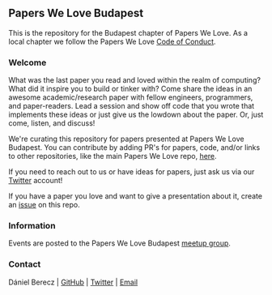 ## Papers We Love Budapest

This is the repository for the Budapest chapter of Papers We Love. As a local chapter we follow the Papers We Love [Code of Conduct](https://github.com/papers-we-love/budapest/blob/master/code-of-conduct.md).

### Welcome

What was the last paper you read and loved within the realm of computing? What did it inspire you to build or tinker with? Come share the ideas in an awesome academic/research paper with fellow engineers, programmers, and paper-readers. Lead a session and show off code that you wrote that implements these ideas or just give us the lowdown about the paper. Or, just come, listen, and discuss!

We're curating this repository for papers presented at Papers We Love Budapest. You can contribute by adding PR's for papers, code, and/or links to other repositories, like the main Papers We Love repo, [here][pwl_main].

If you need to reach out to us or have ideas for papers, just ask us via our [Twitter][twitter] account!

If you have a paper you love and want to give a presentation about it, create an [issue][issues] on this repo.

### Information

Events are posted to the Papers We Love Budapest [meetup group][meetup].

### Contact

Dániel Berecz | [GitHub][me_github] | [Twitter][me_twitter] | [Email][me_email]

[pwl_main]: https://github.com/papers-we-love/papers-we-love
[twitter]: https://twitter.com/PapersWeLove_BP
[meetup]: http://www.meetup.com/Papers-We-Love-Budapest/
[me_github]: github.com/danimad
[me_twitter]: https://twitter.com/DanielBerecz
[me_email]: dani.madvillain@gmail.com
[issues]: https://github.com/papers-we-love/budapest/issues
